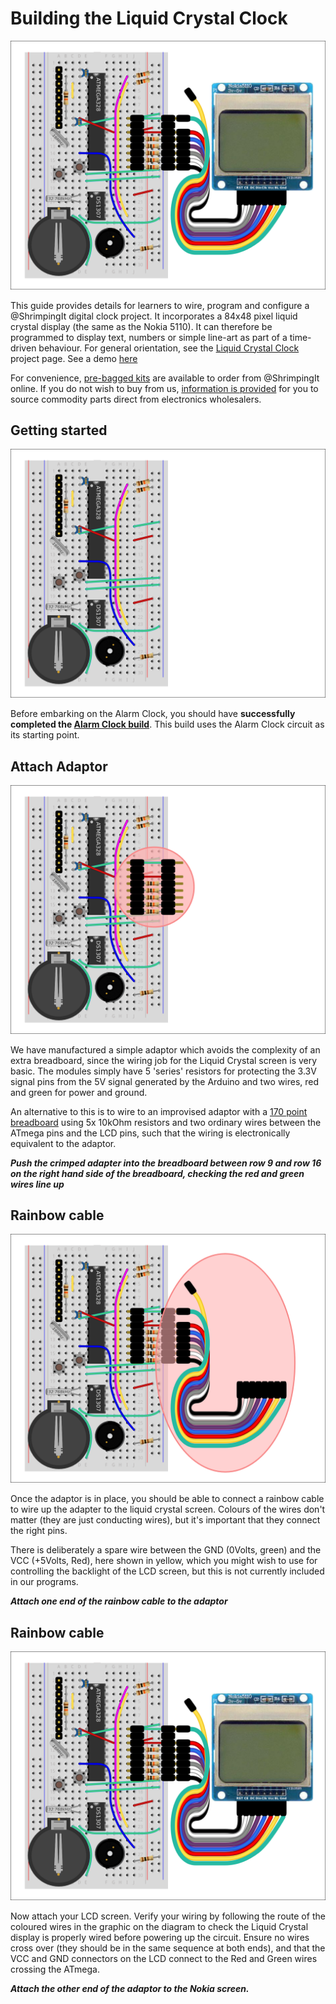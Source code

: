 # Building the Liquid Crystal Clock

![Final build][header]

This guide provides details for learners to wire, program and configure a @ShrimpingIt digital clock project. It incorporates a 84x48 pixel liquid crystal display (the same as the Nokia 5110). It can therefore be programmed to display text, numbers or simple line-art as part of a time-driven behaviour. For general orientation, see the [Liquid Crystal Clock](./index.html) project page. See a demo [here](https://plus.google.com/115551960274376151777/posts/1sH9LafaPZ3)

For convenience, [pre-bagged kits](../../kit/lcdclock.html) are available to order from @ShrimpingIt online. If you do not wish to buy from us, [information is provided](./procure.html) for you to source commodity parts direct from electronics wholesalers.

## Getting started

![Alarm clock build][step00]

Before embarking on the Alarm Clock, you should have **successfully completed the [Alarm Clock build](../alarmclock/index.html)**. This build uses the Alarm Clock circuit as its starting point.

## Attach Adaptor

![Attach adaptor][step01]

We have manufactured a simple adaptor which avoids the complexity of an extra breadboard, since the wiring job for the Liquid Crystal screen is very basic. The modules simply have 5 'series' resistors for protecting the 3.3V signal pins from the 5V signal generated by the Arduino and two wires, red and green for power and ground.

An alternative to this is to wire to an improvised adaptor with a [170 point breadboard](../../kit/breadboard170.html) using 5x 10kOhm resistors and two ordinary wires between the ATmega pins and the LCD pins, such that the wiring is electronically equivalent to the adaptor.

***Push the crimped adapter into the breadboard between row 9 and row 16 on the right hand side of the breadboard, checking the red and green wires line up***

## Rainbow cable

![Attach rainbow wires][step02]

Once the adaptor is in place, you should be able to connect a rainbow cable to wire up the adapter to the liquid crystal screen. Colours of the wires don't matter (they are just conducting wires), but it's important that they connect the right pins. 

There is deliberately a spare wire between the GND (0Volts, green) and the VCC (+5Volts, Red), here shown in yellow, which you might wish to use for controlling the backlight of the LCD screen, but this is not currently included in our programs.

***Attach one end of the rainbow cable to the adaptor***

## Rainbow cable

![Wire Nokia 5110 screen][step03]

Now attach your LCD screen. Verify your wiring by following the route of the coloured wires in the graphic on the diagram to check the Liquid Crystal display is properly wired before powering up the circuit. Ensure no wires cross over (they should be in the same sequence at both ends), and that the VCC and GND connectors on the LCD connect to the Red and Green wires crossing the ATmega.

***Attach the other end of the adaptor to the Nokia screen.***

[header]: sequence/03_screen.png
[step00]: sequence/00_alarmclock.png
[step01]: sequence/01_adaptor.png
[step02]: sequence/02_cable.png
[step03]: sequence/03_screen.png
